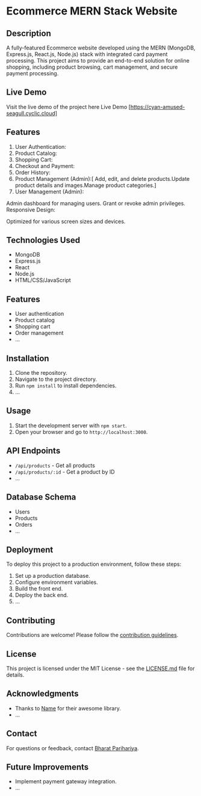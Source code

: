 # Ecommerce MERN Stack Website

## Description
A fully-featured Ecommerce website developed using the MERN (MongoDB, Express.js, React.js, Node.js) stack with integrated card payment processing. This project aims to provide an end-to-end solution for online shopping, including product browsing, cart management, and secure payment processing.

## Live Demo
Visit the live demo of the project here Live Demo [https://cyan-amused-seagull.cyclic.cloud]

## Features
 1. User Authentication:
 2. Product Catalog:
 3. Shopping Cart:
 4. Checkout and Payment:
 5. Order History:
 6. Product Management (Admin):[ Add, edit, and delete products.Update product details and images.Manage product categories.]
 7. User Management (Admin):

Admin dashboard for managing users.
Grant or revoke admin privileges.
Responsive Design:

Optimized for various screen sizes and devices.

## Technologies Used
- MongoDB
- Express.js
- React
- Node.js
- HTML/CSS/JavaScript

## Features
- User authentication
- Product catalog
- Shopping cart
- Order management
- ...

## Installation
1. Clone the repository.
2. Navigate to the project directory.
3. Run `npm install` to install dependencies.
4. ...

## Usage
1. Start the development server with `npm start`.
2. Open your browser and go to `http://localhost:3000`.

## API Endpoints
- `/api/products` - Get all products
- `/api/products/:id` - Get a product by ID
- ...

## Database Schema
- Users
- Products
- Orders
- ...

## Deployment
To deploy this project to a production environment, follow these steps:
1. Set up a production database.
2. Configure environment variables.
3. Build the front end.
4. Deploy the back end.
5. ...

## Contributing
Contributions are welcome! Please follow the [contribution guidelines](CONTRIBUTING.md).

## License
This project is licensed under the MIT License - see the [LICENSE.md](LICENSE.md) file for details.

## Acknowledgments
- Thanks to [Name](https://github.com/name) for their awesome library.
- ...

## Contact
For questions or feedback, contact [Bharat Parihariya](mailto:bharatparihariya704@gmail.com).

## Future Improvements
- Implement payment gateway integration.
- ...

